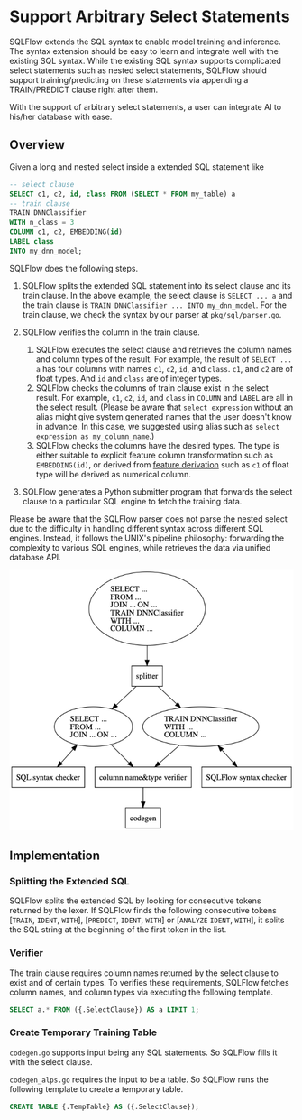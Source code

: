 # Support Arbitrary Select Statements

SQLFlow extends the SQL syntax to enable model training and inference. The syntax extension should be easy to learn and integrate well with the existing SQL syntax. While the existing SQL syntax supports complicated select statements such as nested select statements, SQLFlow should support training/predicting on these statements via appending a TRAIN/PREDICT clause right after them.

With the support of arbitrary select statements, a user can integrate AI to his/her database with ease.

## Overview

Given a long and nested select inside a extended SQL statement like

```sql
-- select clause
SELECT c1, c2, id, class FROM (SELECT * FROM my_table) a
-- train clause
TRAIN DNNClassifier
WITH n_class = 3
COLUMN c1, c2, EMBEDDING(id)
LABEL class
INTO my_dnn_model;
```

SQLFlow does the following steps.

1. SQLFlow splits the extended SQL statement into its select clause and its train clause. In the above example, the select clause is `SELECT ... a` and the train clause is `TRAIN DNNClassifier ... INTO my_dnn_model`. For the train clause, we check the syntax by our parser at `pkg/sql/parser.go`.

1. SQLFlow verifies the column in the train clause.
    1. SQLFlow executes the select clause and retrieves the column names and column types of the result. For example, the result of `SELECT ... a` has four columns with names `c1`, `c2`, `id`, and `class`. `c1`, and `c2` are of float types. And `id` and `class` are of integer types.
    1. SQLFlow checks the columns of train clause exist in the select result. For example, `c1`, `c2`, `id`, and `class` in `COLUMN` and `LABEL` are all in the select result. (Please be aware that `select expression` without an alias might give system generated names that the user doesn't know in advance. In this case, we suggested using alias such as `select expression as my_column_name`.)
    1. SQLFlow checks the columns have the desired types. The type is either suitable to explicit feature column transformation such as `EMBEDDING(id)`, or derived from [feature derivation](/doc/design/design_feature_derivation.md) such as `c1` of float type will be derived as numerical column.

1. SQLFlow generates a Python submitter program that forwards the select clause to a particular SQL engine to fetch the training data.

Please be aware that the SQLFlow parser does not parse the nested select due to the difficulty in handling different syntax across different SQL engines. Instead, it follows the UNIX's pipeline philosophy: forwarding the complexity to various SQL engines, while retrieves the data via unified database API.

![](/doc/figures/arbitrary-select.png)

## Implementation

### Splitting the Extended SQL

SQLFlow splits the extended SQL by looking for consecutive tokens returned by the lexer. If SQLFlow finds the following consecutive tokens [`TRAIN`, `IDENT`, `WITH`], [`PREDICT`, `IDENT`, `WITH`] or [`ANALYZE` `IDENT`, `WITH`], it splits the SQL string at the beginning of the first token in the list.

### Verifier

The train clause requires column names returned by the select clause to exist and of certain types. To verifies these requirements, SQLFlow fetches column names, and column types via executing the following template.

```SQL
SELECT a.* FROM ({.SelectClause}) AS a LIMIT 1;
```

### Create Temporary Training Table

`codegen.go` supports input being any SQL statements. So SQLFlow fills it with the select clause.

`codegen_alps.go` requires the input to be a table. So SQLFlow runs the following template to create a temporary table.

```SQL
CREATE TABLE {.TempTable} AS ({.SelectClause});
```
